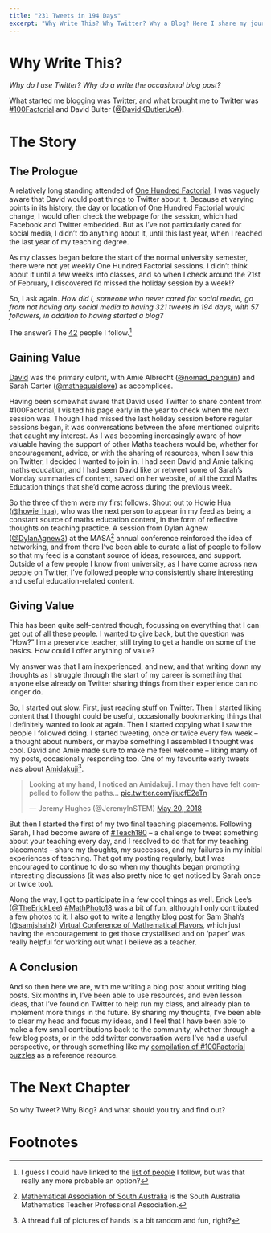 ```yaml
---
title: "231 Tweets in 194 Days"
excerpt: "Why Write This? Why Twitter? Why a Blog? Here I share my journey from before my first tweet to this blog post, and the bits along the way."
---
```

# Why Write This?
*Why do I use Twitter? Why do a write the occasional blog post?*

What started me blogging was Twitter, and what brought me to Twitter was [#100Factorial](https://twitter.com/hashtag/100factorial?src=hash) and David Bulter ([@DavidKButlerUoA](https://twitter.com/DavidKButlerUoA)).

# The Story
## The Prologue
A relatively long standing attended of [One Hundred Factorial](https://www.adelaide.edu.au/mathslearning/play/), I was vaguely aware that David would post things to Twitter about it. Because at varying points in its history, the day or location of One Hundred Factorial would change, I would often check the webpage for the session, which had Facebook and Twitter embedded. But as I’ve not particularly cared for social media, I didn’t do anything about it, until this last year, when I reached the last year of my teaching degree.

As my classes began before the start of the normal university semester, there were not yet weekly One Hundred Factorial sessions. I didn’t think about it until a few weeks into classes, and so when I check around the 21st of February, I discovered I’d missed the holiday session by a week!? 

So, I ask again. *How did I, someone who never cared for social media, go from not having any social media to having 321 tweets in 194 days, with 57 followers, in addition to having started a blog?* 

The answer? The [42](https://en.wikipedia.org/wiki/42_(number)#The_Hitchhiker's_Guide_to_the_Galaxy) people I follow.[^42]

## Gaining Value

[David](https://twitter.com/DavidKButlerUoA) was the primary culprit, with Amie Albrecht ([@nomad_penguin](https://twitter.com/nomad_penguin)) and Sarah Carter ([@mathequalslove](https://twitter.com/mathequalslove)) as accomplices. 

Having been somewhat aware that David used Twitter to share content from #100Factorial, I visited his page early in the year to check when the next session was. Though I had missed the last holiday session before regular sessions began, it was conversations between the afore mentioned culprits that caught my interest. As I was becoming increasingly aware of how valuable having the support of other Maths teachers would be, whether for encouragement, advice, or with the sharing of resources, when I saw this on Twitter, I decided I wanted to join in. I had seen David and Amie talking maths education, and I had seen David like or retweet some of Sarah’s Monday summaries of content, saved on her website, of all the cool Maths Education things that she’d come across during the previous week. 

So the three of them were my first follows. Shout out to Howie Hua ([@howie_hua](https://twitter.com/howie_hua)), who was the next person to appear in my feed as being a constant source of maths education content, in the form of reflective thoughts on teaching practice. A session from Dylan Agnew ([@DylanAgnew3](https://twitter.com/DylanAgnew3)) at the MASA[^MASA] annual conference reinforced the idea of networking, and from there I’ve been able to curate a list of people to follow so that my feed is a constant source of ideas, resources, and support. Outside of a few people I know from university, as I have come across new people on Twitter, I’ve followed people who consistently share interesting and useful education-related content.


## Giving Value

This has been quite self-centred though, focussing on everything that I can get out of all these people. I wanted to give back, but the question was “How?” I’m a preservice teacher, still trying to get a handle on some of the basics. How could I offer anything of value? 

My answer was that I am inexperienced, and new, and that writing down my thoughts as I struggle through the start of my career is something that anyone else already on Twitter sharing things from their experience can no longer do. 

So, I started out slow. First, just reading stuff on Twitter. Then I started liking content that I thought could be useful, occasionally bookmarking things that I definitely wanted to look at again. Then I started copying what I saw the people I followed doing. I started tweeting, once or twice every few week – a thought about numbers, or maybe something I assembled I thought was cool. David and Amie made sure to make me feel welcome – liking many of my posts, occasionally responding too. One of my favourite early tweets was about [Amidakuji]( https://en.wikipedia.org/wiki/Ghost_Leg)[^Amidakuji].

<blockquote class="twitter-tweet" data-lang="en"><p lang="en" dir="ltr">Looking at my hand, I noticed an Amidakuji. I may then have felt compelled to follow the paths... <a href="https://t.co/jiucfE2eTn">pic.twitter.com/jiucfE2eTn</a></p>&mdash; Jeremy Hughes (@JeremyInSTEM) <a href="https://twitter.com/JeremyInSTEM/status/998121854270242821?ref_src=twsrc%5Etfw">May 20, 2018</a></blockquote>
<script async src="https://platform.twitter.com/widgets.js" charset="utf-8"></script>

But then I started the first of my two final teaching placements. Following Sarah, I had become aware of [#Teach180](https://twitter.com/hashtag/Teach180?src=hash) – a challenge to tweet something about your teaching every day, and I resolved to do that for my teaching placements – share my thoughts, my successes, and my failures in my initial experiences of teaching. That got my posting regularly, but I was encouraged to continue to do so when my thoughts began prompting interesting discussions (it was also pretty nice to get noticed by Sarah once or twice too).  

Along the way, I got to participate in a few cool things as well. Erick Lee’s ([@TheErickLee](https://twitter.com/TheErickLee)) [#MathPhoto18](https://twitter.com/hashtag/MathPhoto18?src=hash) was a bit of fun, although I only contributed a few photos to it. I also got to write a lengthy blog post for Sam Shah’s ([@samjshah2](https://twitter.com/samjshah2)) [Virtual Conference of Mathematical Flavors]( https://samjshah.com/mathematical-flavors-convention-center/), which just having the encouragement to get those crystallised and on ‘paper’ was really helpful for working out what I believe as a teacher.
## A Conclusion
And so then here we are, with me writing a blog post about writing blog posts. Six months in, I’ve been able to use resources, and even lesson ideas, that I’ve found on Twitter to help run my class, and already plan to implement more things in the future. By sharing my thoughts, I’ve been able to clear my head and focus my ideas, and I feel that I have been able to make a few small contributions back to the community, whether through a few blog posts, or in the odd twitter conversation were I’ve had a useful perspective, or through something like my [compilation of #100Factorial puzzles](https://www.jeremyinstem.com/100factorial/) as a reference resource. 

# The Next Chapter
So why Tweet? Why Blog? And what should you try and find out?

# Footnotes

[^42]: I guess I could have linked to the [list of people](https://twitter.com/JeremyInSTEM/following) I follow, but was that really any more probable an option?
[^MASA]: [Mathematical Association of South Australia](https://www.masaonline.org.au/) is the South Australia Mathematics Teacher Professional Association.
[^Amidakuji]: A thread full of pictures of hands is a bit random and fun, right?